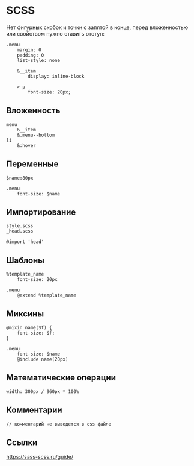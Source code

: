 # SCSS
Нет фигурных скобок и точки с запятой в конце, перед вложенностью или свойством нужно ставить отступ:

    .menu
        margin: 0
        padding: 0
        list-style: none
        
        &__item
            display: inline-block

        > p
            font-size: 20px;

## Вложенность

    menu
        &__item
        &.menu--bottom
    li
        &:hover

## Переменные

    $name:80px

    .menu
        font-size: $name

## Импортирование

    style.scss
    _head.scss

    @import 'head'

## Шаблоны

    %template_name
        font-size: 20px

    .menu
        @extend %template_name

## Миксины

    @mixin name($f) {
        font-size: $f;
    }

    .menu
        font-size: $name
        @include name(20px)

## Математические операции

    width: 300px / 960px * 100%

## Комментарии

    // комментарий не выведется в css файле

## Ссылки
https://sass-scss.ru/guide/